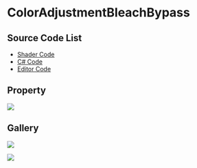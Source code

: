 ﻿
# ColorAdjustmentBleachBypass

## Source Code List
- [Shader Code](Shader/ColorAdjustmentBleachBypass.shader)
- [C# Code](ColorAdjustmentBleachBypass.cs)
- [Editor Code](Editor/ColorAdjustmentBleachBypassEditor.cs)


## Property
![](https://raw.githubusercontent.com/QianMo/X-PostProcessing-Gallery/master/Media/ColorAdjustment/ColorAdjustmentBleachBypass/ColorAdjustmentBleachBypassProperty.jpg)

## Gallery
![](https://raw.githubusercontent.com/QianMo/X-PostProcessing-Gallery/master/Media/ColorAdjustment/ColorAdjustmentBleachBypass/ColorAdjustmentBleachBypass.jpg)

![](https://raw.githubusercontent.com/QianMo/X-PostProcessing-Gallery/master/Media/ColorAdjustment/ColorAdjustmentBleachBypass/ColorAdjustmentBleachBypass.gif)